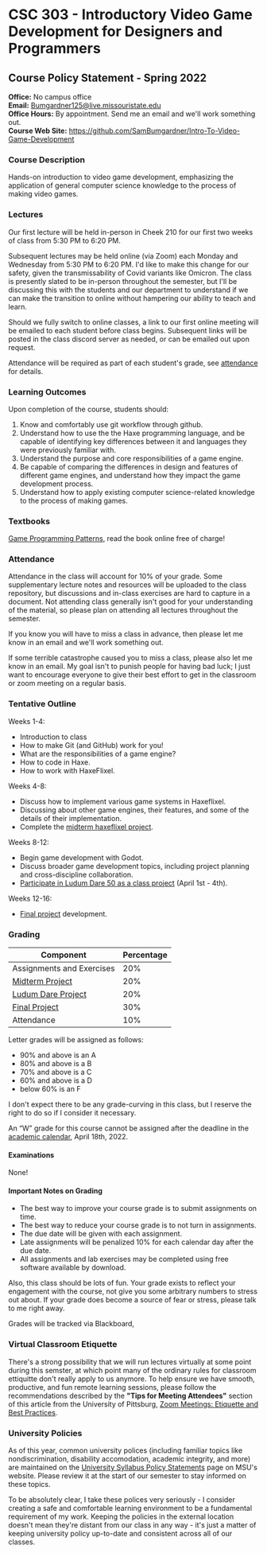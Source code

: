 # CSC 303 - Introductory Video Game Development for Designers and Programmers
## Course Policy Statement - Spring 2022

**Office:** No campus office  
**Email:** Bumgardner125@live.missouristate.edu  
**Office Hours:** By appointment. Send me an email and we'll work something out.  
**Course Web Site:** https://github.com/SamBumgardner/Intro-To-Video-Game-Development

### Course Description
Hands-on introduction to video game development, emphasizing the application of general computer 
science knowledge to the process of making video games.

### Lectures
Our first lecture will be held in-person in Cheek 210 for our first two weeks of class from 5:30 PM 
to 6:20 PM.

Subsequent lectures may be held online (via Zoom) each Monday and Wednesday from 5:30 PM to 
6:20 PM. I'd like to make this change for our safety, given the transmissability of Covid variants
like Omicron. The class is presently slated to be in-person throughout the semester, but I'll be 
discussing this with the students and our department to understand if we can make the transition to
online without hampering our ability to teach and learn.

Should we fully switch to online classes, a link to our first online meeting will be emailed to 
each student before class begins. Subsequent links will be posted in the class discord server as
needed, or can be emailed out upon request.

Attendance will be required as part of each student's grade, see [attendance](#Attendance) for 
details.

### Learning Outcomes
Upon completion of the course, students should:

 1. Know and comfortably use git workflow through github.
 2. Understand how to use the the Haxe programming language, and be capable of identifying key 
    differences between it and languages they were previously familiar with.
 3. Understand the purpose and core responsibilities of a game engine.
 4. Be capable of comparing the differences in design and features of different game engines, and 
    understand how they impact the game development process.
 5. Understand how to apply existing computer science-related knowledge to the process of making 
    games.

### Textbooks
[Game Programming Patterns](https://gameprogrammingpatterns.com/contents.html), read the book 
online free of charge!

### Attendance
Attendance in the class will account for 10% of your grade. Some supplementary lecture notes and 
resources will be uploaded to the class repository, but discussions and in-class exercises are hard 
to capture in a document. Not attending class generally isn't good for your understanding of the 
material, so please plan on attending all lectures throughout the semester.

If you know you will have to miss a class in advance, then please let me know in an email and we'll 
work something out. 

If some terrible catastrophe caused you to miss a class, please also let me know in an email. My 
goal isn't to punish people for having bad luck; I just want to encourage everyone to give their 
best effort to get in the classroom or zoom meeting on a regular basis.

### Tentative Outline
Weeks 1-4:
 * Introduction to class
 * How to make Git (and GitHub) work for you!
 * What are the responsibilities of a game engine?
 * How to code in Haxe.
 * How to work with HaxeFlixel.

Weeks 4-8:
 * Discuss how to implement various game systems in Haxeflixel.
 * Discussing about other game engines, their features, and some of the details of their 
   implementation.
 * Complete the [midterm haxeflixel project](projects/midterm.md).

Weeks 8-12:
 * Begin game development with Godot.
 * Discuss broader game development topics, including project planning and cross-discipline 
   collaboration.
 * [Participate in Ludum Dare 50 as a class project](projects/ludum_dare.md) (April 1st - 4th).

Weeks 12-16:
 * [Final project](projects/final.md) development.

### Grading
Component                                    | Percentage
-------------------------------------------- | -------------------
Assignments and Exercises                    | 20% 
[Midterm Project](projects/midterm.md)       | 20%
[Ludum Dare Project](projects/ludum_dare.md) | 20%
[Final Project](projects/final.md)           | 30%
Attendance                                   | 10%

Letter grades will be assigned as follows:

 * 90% and above is an A
 * 80% and above is a B
 * 70% and above is a C
 * 60% and above is a D
 * below 60% is an F

I don't expect there to be any grade-curving in this class, but I reserve the right to do so if I 
consider it necessary.

An “W” grade for this course cannot be assigned after the deadline in the 
[academic calendar](https://www.missouristate.edu/Registrar/2021-2022-academic-calendar.htm#spring),
April 18th, 2022.

#### Examinations
None!

#### Important Notes on Grading
 * The best way to improve your course grade is to submit assignments on time.
 * The best way to reduce your course grade is to not turn in assignments.
 * The due date will be given with each assignment. 
 * Late assignments will be penalized 10% for each calendar day after the due date.
 * All assignments and lab exercises may be completed using free software available by download.

Also, this class should be lots of fun. Your grade exists to reflect your engagement with the 
course, not give you some arbitrary numbers to stress out about. If your grade does become a source 
of fear or stress, please talk to me right away.

Grades will be tracked via Blackboard, 

### Virtual Classroom Etiquette 
There's a strong possibility that we will run lectures virtually at some point during this semster, 
at which point many of the ordinary rules for classroom ettiquitte don't really apply to us anymore.
To help ensure we have smooth, productive, and fun remote learning sessions, please follow the 
recommendations described by the **"Tips for Meeting Attendees"** section of this article from the 
University of Pittsburg, [Zoom Meetings: Etiquette and Best Practices](https://www.technology.pitt.edu/blog/zoom-tips).


### University Policies
As of this year, common university polices (including familiar topics like nondiscrimination, 
disability accomodation, academic integrity, and more) are maintained on the 
[University Syllabus Policy Statements](https://www.missouristate.edu/provost/bbsyllabus.htm)
page on MSU's website. Please review it at the start of our semester to stay informed on these 
topics.

To be absolutely clear, I take these polices very seriously - I consider creating a safe and
comfortable learning environment to be a fundamental requirement of my work. Keeping the policies
in the external location doesn't mean they're distant from our class in any way - it's just a
matter of keeping university policy up-to-date and consistent across all of our classes.